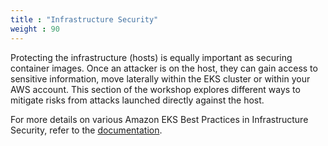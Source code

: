 ```yaml
---
title : "Infrastructure Security"
weight : 90
---
```


Protecting the infrastructure (hosts) is equally important as securing container images. Once an attacker is on the host, they can gain access to sensitive information, move laterally within the EKS cluster or within your AWS account. This section of the workshop explores different ways to mitigate risks from attacks launched directly against the host.

For more details on various Amazon EKS Best Practices in Infrastructure Security, refer to the [documentation](https://aws.github.io/aws-eks-best-practices/security/docs/hosts/).
